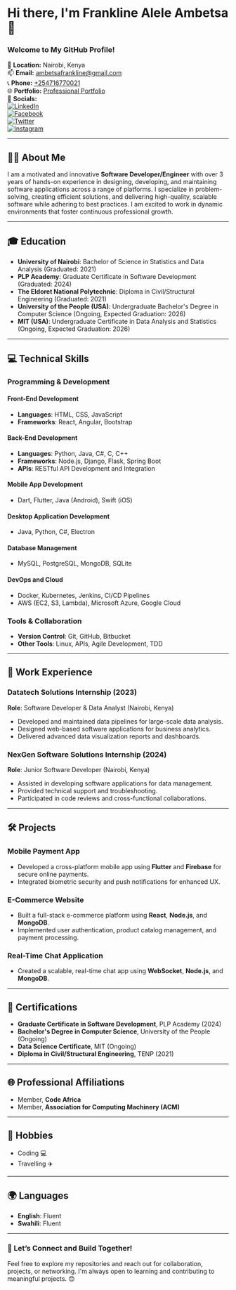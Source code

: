 # Hi there, I'm Frankline Alele Ambetsa 👋

### Welcome to My GitHub Profile!

📍 **Location:** Nairobi, Kenya  
📫 **Email:** [ambetsafrankline@gmail.com](mailto:ambetsafrankline@gmail.com)  
📞 **Phone:** [+254716770021](tel:+254716770021)  
🌐 **Portfolio:** [Professional Portfolio](https://frank2446-dotcom.github.io/my_portfolio_professional/)  
🔗 **Socials:**  
[![LinkedIn](https://img.shields.io/badge/LinkedIn-ambetsa--frankline-blue?style=for-the-badge&logo=linkedin)](https://www.linkedin.com/in/ambetsa-frankline/)  
[![Facebook](https://img.shields.io/badge/Facebook-Profile-1877F2?style=for-the-badge&logo=facebook)](https://www.facebook.com/profile.php?id=100081601457541&_rdc=1&_rdr)  
[![Twitter](https://img.shields.io/badge/Twitter-%40expert91617-1DA1F2?style=for-the-badge&logo=twitter)](https://x.com/expert91617)  
[![Instagram](https://img.shields.io/badge/Instagram-ambetsa.frankline-E4405F?style=for-the-badge&logo=instagram)](https://www.instagram.com/ambetsa.frankline/)

---

## 🙋‍♂️ About Me

I am a motivated and innovative **Software Developer/Engineer** with over 3 years of hands-on experience in designing, developing, and maintaining software applications across a range of platforms. I specialize in problem-solving, creating efficient solutions, and delivering high-quality, scalable software while adhering to best practices. I am excited to work in dynamic environments that foster continuous professional growth.

---

## 🎓 Education

- **University of Nairobi**: Bachelor of Science in Statistics and Data Analysis (Graduated: 2021)
- **PLP Academy**: Graduate Certificate in Software Development (Graduated: 2024)
- **The Eldoret National Polytechnic**: Diploma in Civil/Structural Engineering (Graduated: 2021)
- **University of the People (USA)**: Undergraduate Bachelor's Degree in Computer Science (Ongoing, Expected Graduation: 2026)
- **MIT (USA)**: Undergraduate Certificate in Data Analysis and Statistics (Ongoing, Expected Graduation: 2026)

---

## 💻 Technical Skills

### Programming & Development

#### **Front-End Development**
- **Languages**: HTML, CSS, JavaScript  
- **Frameworks**: React, Angular, Bootstrap

#### **Back-End Development**
- **Languages**: Python, Java, C#, C, C++  
- **Frameworks**: Node.js, Django, Flask, Spring Boot  
- **APIs**: RESTful API Development and Integration

#### **Mobile App Development**
- Dart, Flutter, Java (Android), Swift (iOS)

#### **Desktop Application Development**
- Java, Python, C#, Electron

#### **Database Management**
- MySQL, PostgreSQL, MongoDB, SQLite

#### **DevOps and Cloud**
- Docker, Kubernetes, Jenkins, CI/CD Pipelines  
- AWS (EC2, S3, Lambda), Microsoft Azure, Google Cloud

### Tools & Collaboration
- **Version Control**: Git, GitHub, Bitbucket
- **Other Tools**: Linux, APIs, Agile Development, TDD

---

## 💼 Work Experience

### **Datatech Solutions Internship** (2023)
**Role**: Software Developer & Data Analyst (Nairobi, Kenya)
- Developed and maintained data pipelines for large-scale data analysis.
- Designed web-based software applications for business analytics.
- Delivered advanced data visualization reports and dashboards.

### **NexGen Software Solutions Internship** (2024)
**Role**: Junior Software Developer (Nairobi, Kenya)
- Assisted in developing software applications for data management.
- Provided technical support and troubleshooting.
- Participated in code reviews and cross-functional collaborations.

---

## 🛠️ Projects

### **Mobile Payment App**
- Developed a cross-platform mobile app using **Flutter** and **Firebase** for secure online payments.
- Integrated biometric security and push notifications for enhanced UX.

### **E-Commerce Website**
- Built a full-stack e-commerce platform using **React**, **Node.js**, and **MongoDB**.
- Implemented user authentication, product catalog management, and payment processing.

### **Real-Time Chat Application**
- Created a scalable, real-time chat app using **WebSocket**, **Node.js**, and **MongoDB**.

---

## 📜 Certifications

- **Graduate Certificate in Software Development**, PLP Academy (2024)
- **Bachelor's Degree in Computer Science**, University of the People (Ongoing)
- **Data Science Certificate**, MIT (Ongoing)
- **Diploma in Civil/Structural Engineering**, TENP (2021)

---

## 🌐 Professional Affiliations

- Member, **Code Africa**
- Member, **Association for Computing Machinery (ACM)**

---

## 🌟 Hobbies

- Coding 💻
- Travelling ✈️

---

## 🌍 Languages

- **English**: Fluent
- **Swahili**: Fluent

---

### 🚀 Let’s Connect and Build Together!
Feel free to explore my repositories and reach out for collaboration, projects, or networking. I'm always open to learning and contributing to meaningful projects. 😊
